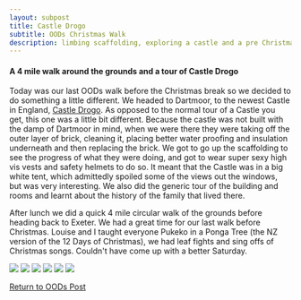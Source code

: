 ```yaml
---
layout: subpost
title: Castle Drogo
subtitle: OODs Christmas Walk
description: limbing scaffolding, exploring a castle and a pre Christmas Walk. 
---
```


<h4>A 4 mile walk around the grounds and a tour of Castle Drogo</h4>

Today was our last OODs walk before the Christmas break so we decided to do something a little different. 
We headed to Dartmoor, to the newest Castle in England, <a target="_blank" href="https://www.nationaltrust.org.uk/castle-drogo">Castle Drogo</a>.
As opposed to the normal tour of a Castle you get, this one was a little bit different. Because the castle was not built with the damp of Dartmoor in mind, when we were there they were taking off the outer layer of brick, cleaning it, placing better water proofing and insulation underneath and then replacing the brick.
We got to go up the scaffolding to see the progress of what they were doing, and got to wear super sexy high vis vests and safety helmets to do so. It meant that the Castle was in a big white tent, which admittedly spoiled some of the views out the windows, but was very interesting. 
We also did the generic tour of the building and rooms and learnt about the history of the family that lived there. 

After lunch we did a quick 4 mile circular walk of the grounds before heading back to Exeter. We had a great time for our last walk before Christmas.
Louise and I taught everyone Pukeko in a Ponga Tree (the NZ version of the 12 Days of Christmas), we had leaf fights and sing offs of Christmas songs. 
Couldn't have come up with a better Saturday.

<img src="https://adventuresofthetravellingtwins.com/Photos/2013-12-07-CastleDrogo/day11-min.JPG" class="image1">
<img src="https://adventuresofthetravellingtwins.com/Photos/2013-12-07-CastleDrogo/day12-min.JPG" class="image1">
<img src="https://adventuresofthetravellingtwins.com/Photos/2013-12-07-CastleDrogo/day13-min.JPG" class="image1">
<img src="https://adventuresofthetravellingtwins.com/Photos/2013-12-07-CastleDrogo/2.jpg" class="image1">
<img src="https://adventuresofthetravellingtwins.com/Photos/2013-12-07-CastleDrogo/3.jpg" class="image1">
<img src="https://adventuresofthetravellingtwins.com/Photos/2013-12-07-CastleDrogo/1.jpg" class="image1">

<a href="https://adventuresofthetravellingtwins.com/2013/09/21/oddswalks/">Return to OODs Post</a>
